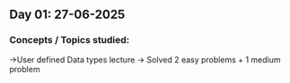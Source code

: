 ## Day 01: 27-06-2025

### Concepts / Topics studied:

->User defined Data types lecture
-> Solved 2 easy problems + 1 medium problem
